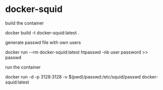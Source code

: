 # docker-squid

build the container

docker build -t docker-squid:latest .

generate passwd file with own users

docker run --rm docker-squid:latest htpasswd -nb user password >> passwd

run the container

docker run -d -p 3128:3128 -v $(pwd)/passwd:/etc/squid/passwd docker-squid:latest
